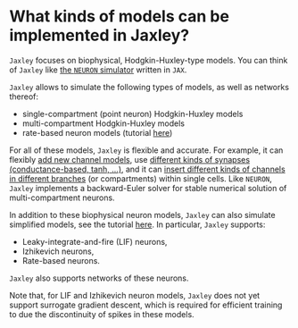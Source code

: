 # What kinds of models can be implemented in Jaxley?

`Jaxley` focuses on biophysical, Hodgkin-Huxley-type models. You can think of `Jaxley` like [the `NEURON` simulator](https://neuron.yale.edu/neuron/) written in `JAX`.

`Jaxley` allows to simulate the following types of models, as well as networks thereof:

- single-compartment (point neuron) Hodgkin-Huxley models
- multi-compartment Hodgkin-Huxley models
- rate-based neuron models (tutorial [here](https://jaxley.readthedocs.io/en/latest/faq/question_04.html))

For all of these models, `Jaxley` is flexible and accurate. For example, it can flexibly [add new channel models](https://jaxley.readthedocs.io/en/latest/tutorials/05_channel_and_synapse_models.html), use [different kinds of synapses (conductance-based, tanh, ...)](https://github.com/jaxleyverse/jaxley/tree/main/jaxley/synapses), and it can [insert different kinds of channels in different branches](https://jaxley.readthedocs.io/en/latest/tutorials/01_morph_neurons.html) (or compartments) within single cells. Like `NEURON`, `Jaxley` implements a backward-Euler solver for stable numerical solution of multi-compartment neurons.

In addition to these biophysical neuron models, `Jaxley` can also simulate simplified models, see the tutorial [here](https://jaxley.readthedocs.io/en/latest/tutorials/05_channel_and_synapse_models.html). In particular, `Jaxley` supports:
- Leaky-integrate-and-fire (LIF) neurons,  
- Izhikevich neurons,  
- Rate-based neurons.  

`Jaxley` also supports networks of these neurons.

Note that, for LIF and Izhikevich neuron models, `Jaxley` does not yet support surrogate gradient descent, which is required for efficient training to due the discontinuity of spikes in these models.